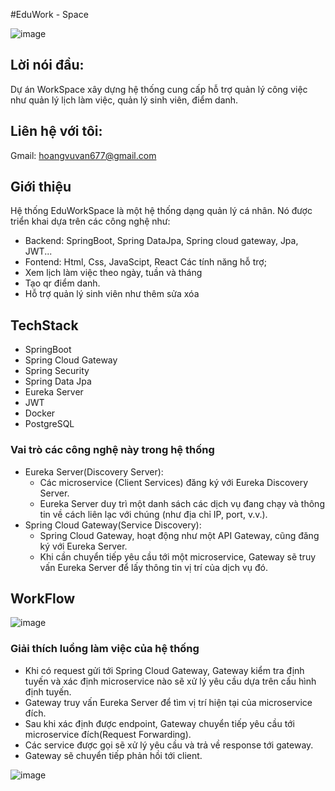 #EduWork - Space

![image](https://github.com/hoangvuvan0611/Edu-Workspace/assets/113603055/be2e092e-c110-4db7-a962-613b273e7a2c)


## Lời nói đầu:
Dự án WorkSpace xây dựng hệ thống cung cấp hỗ trợ quản lý công việc như quản lý lịch làm việc, quản lý sinh viên, điểm danh.
## Liên hệ với tôi: 
Gmail: hoangvuvan677@gmail.com
## Giới thiệu
Hệ thống EduWorkSpace là một hệ thống dạng quản lý cá nhân. Nó được triển khai dựa trên các công nghệ như:
  - Backend: SpringBoot, Spring DataJpa, Spring cloud gateway, Jpa, JWT...
  - Fontend: Html, Css, JavaScipt, React
Các tính năng hỗ trợ;
  - Xem lịch làm việc theo ngày, tuần và tháng
  - Tạo qr điểm danh.
  - Hỗ trợ quản lý sinh viên như thêm sửa xóa

## TechStack
 - SpringBoot
 - Spring Cloud Gateway
 - Spring Security
 - Spring Data Jpa
 - Eureka Server
 - JWT
 - Docker
 - PostgreSQL

### Vai trò các công nghệ này trong hệ thống
  - Eureka Server(Discovery Server):
    + Các microservice (Client Services) đăng ký với Eureka Discovery Server.
    + Eureka Server duy trì một danh sách các dịch vụ đang chạy và thông tin về cách liên lạc với chúng (như địa chỉ IP, port, v.v.).
  - Spring Cloud Gateway(Service Discovery):
    + Spring Cloud Gateway, hoạt động như một API Gateway, cũng đăng ký với Eureka Server.
    + Khi cần chuyển tiếp yêu cầu tới một microservice, Gateway sẽ truy vấn Eureka Server để lấy thông tin vị trí của dịch vụ đó.

## WorkFlow
![image](https://github.com/hoangvuvan0611/Edu-Workspace/assets/113603055/7da2135a-8459-4d0a-ae77-b05eb5db234d)


### Giải thích luồng làm việc của hệ thống
  - Khi có request gửi tới Spring Cloud Gateway, Gateway kiểm tra định tuyến và xác định microservice nào sẽ xử lý yêu cầu dựa trên cấu hình định tuyến.
  - Gateway truy vấn Eureka Server để tìm vị trí hiện tại của microservice đích.
  - Sau khi xác định được endpoint, Gateway chuyển tiếp yêu cầu tới microservice đích(Request Forwarding).
  - Các service được gọi sẽ xử lý yêu cầu và trả về response tới gateway.
  - Gateway sẽ chuyển tiếp phản hồi tới client.


![image](https://github.com/hoangvuvan0611/Edu-Workspace/assets/113603055/bd7db057-44a1-47de-83f7-1b24093a600c)



